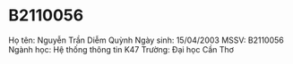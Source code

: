 # B2110056
Họ tên: Nguyễn Trần Diễm Quỳnh
Ngày sinh: 15/04/2003
MSSV: B2110056
Ngành học: Hệ thống thông tin K47
Trường: Đại học Cần Thơ
